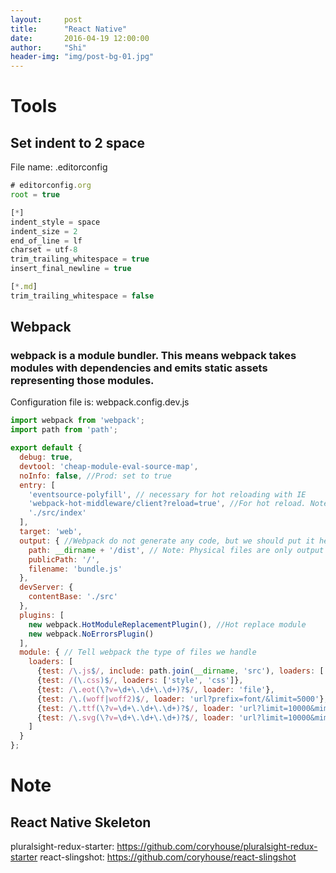 ```yaml
---
layout:     post
title:      "React Native"
date:       2016-04-19 12:00:00
author:     "Shi"
header-img: "img/post-bg-01.jpg"
---
```


# Tools

## Set indent to 2 space
File name: .editorconfig

```javascript
# editorconfig.org
root = true

[*]
indent_style = space
indent_size = 2
end_of_line = lf
charset = utf-8
trim_trailing_whitespace = true
insert_final_newline = true

[*.md]
trim_trailing_whitespace = false
```

## Webpack
### webpack is a module bundler. This means webpack takes modules with dependencies and emits static assets representing those modules.

Configuration file is: webpack.config.dev.js

```javascript
import webpack from 'webpack';
import path from 'path';

export default {
  debug: true,
  devtool: 'cheap-module-eval-source-map',
  noInfo: false, //Prod: set to true
  entry: [
    'eventsource-polyfill', // necessary for hot reloading with IE
    'webpack-hot-middleware/client?reload=true', //For hot reload. Note that it reloads the page if hot module reloading fails.
    './src/index'
  ],
  target: 'web',
  output: { //Webpack do not generate any code, but we should put it here
    path: __dirname + '/dist', // Note: Physical files are only output by the production build task `npm run build`.
    publicPath: '/',
    filename: 'bundle.js'
  },
  devServer: {
    contentBase: './src'
  },
  plugins: [
    new webpack.HotModuleReplacementPlugin(), //Hot replace module 
    new webpack.NoErrorsPlugin()
  ],
  module: { // Tell webpack the type of files we handle
    loaders: [
      {test: /\.js$/, include: path.join(__dirname, 'src'), loaders: ['babel']},
      {test: /(\.css)$/, loaders: ['style', 'css']},
      {test: /\.eot(\?v=\d+\.\d+\.\d+)?$/, loader: 'file'},
      {test: /\.(woff|woff2)$/, loader: 'url?prefix=font/&limit=5000'},
      {test: /\.ttf(\?v=\d+\.\d+\.\d+)?$/, loader: 'url?limit=10000&mimetype=application/octet-stream'},
      {test: /\.svg(\?v=\d+\.\d+\.\d+)?$/, loader: 'url?limit=10000&mimetype=image/svg+xml'}
    ]
  }
};
```

# Note

## React Native Skeleton

pluralsight-redux-starter: https://github.com/coryhouse/pluralsight-redux-starter
react-slingshot: https://github.com/coryhouse/react-slingshot
